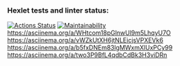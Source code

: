 ### Hexlet tests and linter status:
[![Actions Status](https://github.com/vsmelyshev/frontend-project-44/workflows/hexlet-check/badge.svg)](https://github.com/vsmelyshev/frontend-project-44/actions)
[![Maintainability](https://api.codeclimate.com/v1/badges/a872ba1880446e2bd1ca/maintainability)](https://codeclimate.com/github/vsmelyshev/frontend-project-44/maintainability)
https://asciinema.org/a/WHtcom18pGlnwUl9m5LhqyU7O
https://asciinema.org/a/vWZkUtXH6jtNLEicjsVPXEVk6
https://asciinema.org/a/b5fxDNEm83lgMWxmXlUxPCy99
https://asciinema.org/a/two3P9BfL4qdbCdBk3H3viDRn